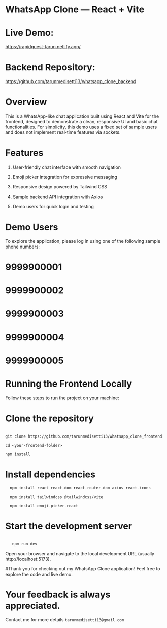 # WhatsApp Clone — React + Vite
# Live Demo:
https://rapidquest-tarun.netlify.app/

# Backend Repository:
https://github.com/tarunmedisetti13/whatsapp_clone_backend

# Overview
This is a WhatsApp-like chat application built using React and Vite for the frontend, designed to demonstrate a clean, responsive UI and basic chat functionalities. For simplicity, this demo uses a fixed set of sample users and does not implement real-time features via sockets.

# Features
1. User-friendly chat interface with smooth navigation

2. Emoji picker integration for expressive messaging

3. Responsive design powered by Tailwind CSS

4. Sample backend API integration with Axios

5. Demo users for quick login and testing

# Demo Users
To explore the application, please log in using one of the following sample phone numbers:

#  9999900001

# 9999900002

# 9999900003

# 9999900004

# 9999900005

# Running the Frontend Locally
Follow these steps to run the project on your machine:

# Clone the repository
```

git clone https://github.com/tarunmedisetti13/whatsapp_clone_frontend

cd <your-frontend-folder>

npm install

```

# Install dependencies
```
  npm install react react-dom react-router-dom axios react-icons
  
  npm install tailwindcss @tailwindcss/vite
  
  npm install emoji-picker-react
```
  
# Start the development server
```

   npm run dev
```
   
Open your browser and navigate to the local development URL (usually http://localhost:5173).

#Thank you for checking out my WhatsApp Clone application! Feel free to explore the code and live demo.

# Your feedback is always appreciated. 

Contact me for more details 
```tarunmedisetti13@gmail.com```




